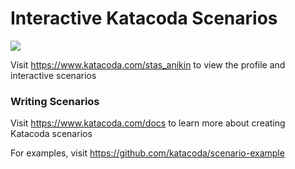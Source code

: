 # Interactive Katacoda Scenarios

[![](http://shields.katacoda.com/katacoda/stas_anikin/count.svg)](https://www.katacoda.com/stas_anikin "Get your profile on Katacoda.com")

Visit https://www.katacoda.com/stas_anikin to view the profile and interactive scenarios

### Writing Scenarios
Visit https://www.katacoda.com/docs to learn more about creating Katacoda scenarios

For examples, visit https://github.com/katacoda/scenario-example

